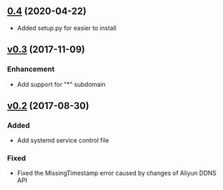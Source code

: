 ## [0.4](#) (2020-04-22)
- Added setup.py for easier to install

## [v0.3](#) (2017-11-09)

### Enhancement 

- Add support for "*" subdomain 

## [v0.2](#) (2017-08-30)

### Added 

- Add systemd service control file

### Fixed 

- Fixed the MissingTimestamp error caused by changes of Aliyun DDNS API 
